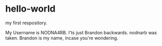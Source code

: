 # hello-world
my first respository.

My Username is NODNA4RB. I'ts just Brandon backwards. nodnarb was taken.
Brandon is my name, incase you're wondering.
